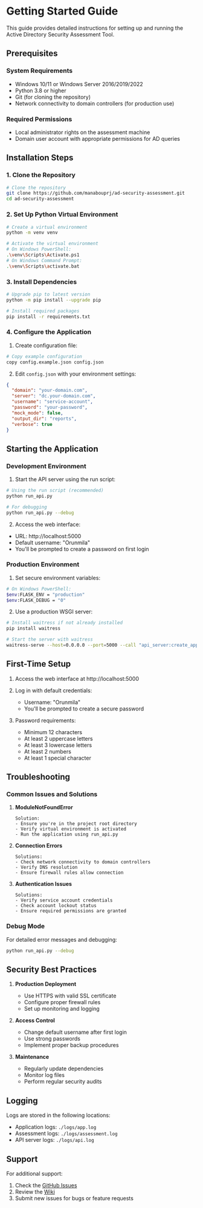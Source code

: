 # Getting Started Guide

This guide provides detailed instructions for setting up and running the Active Directory Security Assessment Tool.

## Prerequisites

### System Requirements
- Windows 10/11 or Windows Server 2016/2019/2022
- Python 3.8 or higher
- Git (for cloning the repository)
- Network connectivity to domain controllers (for production use)

### Required Permissions
- Local administrator rights on the assessment machine
- Domain user account with appropriate permissions for AD queries

## Installation Steps

### 1. Clone the Repository
```bash
# Clone the repository
git clone https://github.com/manabouprj/ad-security-assessment.git
cd ad-security-assessment
```

### 2. Set Up Python Virtual Environment
```bash
# Create a virtual environment
python -m venv venv

# Activate the virtual environment
# On Windows PowerShell:
.\venv\Scripts\Activate.ps1
# On Windows Command Prompt:
.\venv\Scripts\activate.bat
```

### 3. Install Dependencies
```bash
# Upgrade pip to latest version
python -m pip install --upgrade pip

# Install required packages
pip install -r requirements.txt
```

### 4. Configure the Application

1. Create configuration file:
```bash
# Copy example configuration
copy config.example.json config.json
```

2. Edit `config.json` with your environment settings:
```json
{
  "domain": "your-domain.com",
  "server": "dc.your-domain.com",
  "username": "service-account",
  "password": "your-password",
  "mock_mode": false,
  "output_dir": "reports",
  "verbose": true
}
```

## Starting the Application

### Development Environment

1. Start the API server using the run script:
```bash
# Using the run script (recommended)
python run_api.py

# For debugging
python run_api.py --debug
```

2. Access the web interface:
- URL: http://localhost:5000
- Default username: "Orunmila"
- You'll be prompted to create a password on first login

### Production Environment

1. Set secure environment variables:
```bash
# On Windows PowerShell:
$env:FLASK_ENV = "production"
$env:FLASK_DEBUG = "0"
```

2. Use a production WSGI server:
```bash
# Install waitress if not already installed
pip install waitress

# Start the server with waitress
waitress-serve --host=0.0.0.0 --port=5000 --call "api_server:create_app"
```

## First-Time Setup

1. Access the web interface at http://localhost:5000

2. Log in with default credentials:
   - Username: "Orunmila"
   - You'll be prompted to create a secure password

3. Password requirements:
   - Minimum 12 characters
   - At least 2 uppercase letters
   - At least 3 lowercase letters
   - At least 2 numbers
   - At least 1 special character

## Troubleshooting

### Common Issues and Solutions

1. **ModuleNotFoundError**
   ```
   Solution:
   - Ensure you're in the project root directory
   - Verify virtual environment is activated
   - Run the application using run_api.py
   ```

2. **Connection Errors**
   ```
   Solutions:
   - Check network connectivity to domain controllers
   - Verify DNS resolution
   - Ensure firewall rules allow connection
   ```

3. **Authentication Issues**
   ```
   Solutions:
   - Verify service account credentials
   - Check account lockout status
   - Ensure required permissions are granted
   ```

### Debug Mode
For detailed error messages and debugging:
```bash
python run_api.py --debug
```

## Security Best Practices

1. **Production Deployment**
   - Use HTTPS with valid SSL certificate
   - Configure proper firewall rules
   - Set up monitoring and logging

2. **Access Control**
   - Change default username after first login
   - Use strong passwords
   - Implement proper backup procedures

3. **Maintenance**
   - Regularly update dependencies
   - Monitor log files
   - Perform regular security audits

## Logging

Logs are stored in the following locations:
- Application logs: `./logs/app.log`
- Assessment logs: `./logs/assessment.log`
- API server logs: `./logs/api.log`

## Support

For additional support:
1. Check the [GitHub Issues](https://github.com/manabouprj/ad-security-assessment/issues)
2. Review the [Wiki](https://github.com/manabouprj/ad-security-assessment/wiki)
3. Submit new issues for bugs or feature requests 
